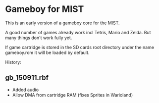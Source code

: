 Gameboy for MIST
================

This is an early version of a gameboy core for the MIST. 

A good number of games already work incl Tetris, Mario and Zelda. But
many things don't work fully yet.

If game cartridge is stored in the SD cards root directory under the name
gameboy.rom it will be loaded by default.

History:

gb_150911.rbf
-------------

- Added audio
- Allow DMA from cartridge RAM (fixes Sprites in Warioland)
